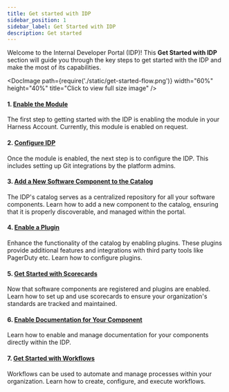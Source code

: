 ```yaml
---
title: Get started with IDP
sidebar_position: 1
sidebar_label: Get Started with IDP
description: Get started
---
```


Welcome to the Internal Developer Portal (IDP)! This **Get Started with IDP** section will guide you through the key steps to get started with the IDP and make the most of its capabilities.

<DocImage path={require('./static/get-started-flow.png')} width="60%" height="40%" title="Click to view full size image" />

#### 1. [Enable the Module](./enabling-module)
The first step to getting started with the IDP is enabling the module in your Harness Account. Currently, this module is enabled on request.

#### 2. [Configure IDP](./setup-git-integration)
Once the module is enabled, the next step is to configure the IDP. This includes setting up Git integrations by the platform admins. 

#### 3. [Add a New Software Component to the Catalog](./register-a-new-software-component)
The IDP's catalog serves as a centralized repository for all your software components. Learn how to add a new component to the catalog, ensuring that it is properly discoverable, and managed within the portal.

#### 4. [Enable a Plugin](./enable-a-new-plugin)
Enhance the functionality of the catalog by enabling plugins. These plugins provide additional features and integrations with third party tools like PagerDuty etc. Learn how to configure plugins.

#### 5. [Get Started with Scorecards](./scorecard-quickstart)
Now that software components are registered and plugins are enabled. Learn how to set up and use scorecards to ensure your organization's standards are tracked and maintained.

#### 6. [Enable Documentation for Your Component](./enable-docs)
Learn how to enable and manage documentation for your components directly within the IDP.

#### 7. [Get Started with Workflows](./workflow-quickstart)
Workflows can be used to automate and manage processes within your organization. Learn how to create, configure, and execute workflows.

